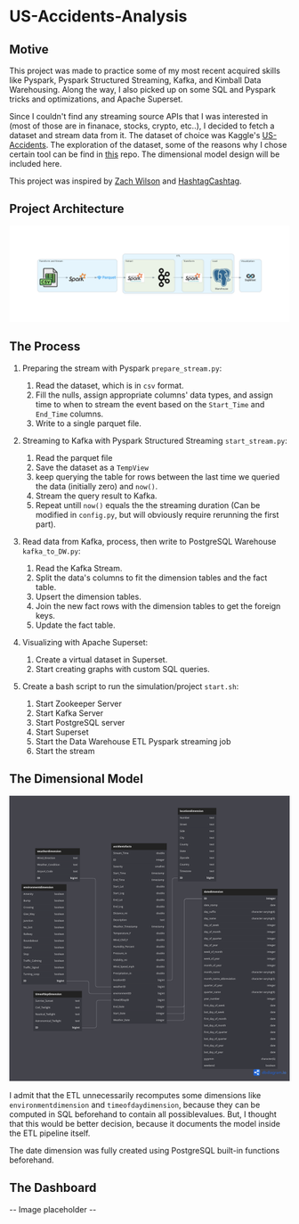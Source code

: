 # US-Accidents-Analysis

## Motive

This project was made to practice some of my most recent acquired skills like Pyspark, Pyspark Structured Streaming, Kafka, and Kimball Data Warehousing. Along the way, I also picked up on some SQL and Pyspark tricks and optimizations, and Apache Superset. 

Since I couldn't find any streaming source APIs that I was interested in (most of those are in finanace, stocks, crypto, etc..), I decided to fetch a dataset and stream data from it. The dataset of choice was Kaggle's [US-Accidents](https://www.kaggle.com/datasets/sobhanmoosavi/us-accidents). The exploration of the dataset, some of the reasons why I chose certain tool can be find in [this](https://github.com/MohamedAbdeen21/US-accidents-analysis-notebooks) repo. The dimensional model design will be included here. 

This project was inspired by [Zach Wilson](https://www.linkedin.com/in/eczachly) and [HashtagCashtag](https://github.com/shafiab/HashtagCashtag).

## Project Architecture 

![](./Resources/Diagram/diagram.png)

## The Process

1. Preparing the stream with Pyspark `prepare_stream.py`:
	1. Read the dataset, which is in `csv` format.
	2. Fill the nulls, assign appropriate columns' data types, and assign time to when to stream the event based on the `Start_Time` and `End_Time` columns.
	3. Write to a single parquet file.

2. Streaming to Kafka with Pyspark Structured Streaming `start_stream.py`:
	1. Read the parquet file
	2. Save the dataset as a `TempView`
	3. keep querying the table for rows between the last time we queried the data (initially zero) and `now()`.
	4. Stream the query result to Kafka.
	5. Repeat untill `now()` equals the the streaming duration (Can be modified in `config.py`, but will obviously require rerunning the first part).

3. Read data from Kafka, process, then write to PostgreSQL Warehouse `kafka_to_DW.py`:
	1. Read the Kafka Stream.
	2. Split the data's columns to fit the dimension tables and the fact table.
	3. Upsert the dimension tables.
	4. Join the new fact rows with the dimension tables to get the foreign keys.
	5. Update the fact table.

4. Visualizing with Apache Superset:
	1. Create a virtual dataset in Superset.
	2. Start creating graphs with custom SQL queries.

5. Create a bash script to run the simulation/project `start.sh`:
	1. Start Zookeeper Server
	2. Start Kafka Server
	3. Start PostgreSQL server
	4. Start Superset
	5. Start the Data Warehouse ETL Pyspark streaming job
	6. Start the stream

## The Dimensional Model

![](./Resources/DimModel.png)

I admit that the ETL unnecessarily recomputes some dimensions like `environmentdimension` and `timeofdaydimension`, because they can be computed in SQL beforehand to contain all possiblevalues. But, I thought that this would be better decision, because it documents the model inside the ETL pipeline itself.

The date dimension was fully created using PostgreSQL built-in functions beforehand.

## The Dashboard

-- Image placeholder --





